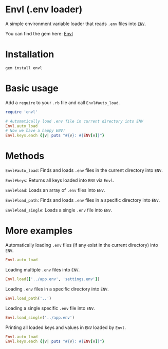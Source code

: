 # Envl (.env loader)
A simple environment variable loader that reads `.env` files into [`ENV`](https://docs.ruby-lang.org/en/master/ENV.html).

You can find the gem here: [Envl](https://rubygems.org/gems/envl)

# Installation
```
gem install envl
```

# Basic usage
Add a `require` to your `.rb` file and call `Envl#auto_load`.
```ruby
require 'envl'

# Automatically load .env file in current directory into ENV
Envl.auto_load
# Now we have a happy ENV!
Envl.keys.each {|v| puts "#{v}: #{ENV[v]}"}
```

# Methods
`Envl#auto_load`: Finds and loads `.env` files in the current directory into `ENV`.

`Envl#keys`: Returns all keys loaded into `ENV` via `Envl`.

`Envl#load`: Loads an array of `.env` files into `ENV`.

`Envl#load_path`: Finds and loads `.env` files in a specific directory into `ENV`.

`Envl#load_single`: Loads a single `.env` file into `ENV`.

# More examples

Automatically loading `.env` files (if any exist in the current directory) into `ENV`.
```ruby
Envl.auto_load
```

Loading multiple `.env` files into `ENV`.
```ruby
Envl.load(['../app.env', 'settings.env'])
```

Loading `.env` files in a specific directory into `ENV`.
```ruby
Envl.load_path('..')
```

Loading a single specific `.env` file into `ENV`.
```ruby
Envl.load_single('../app.env')
```

Printing all loaded keys and values in `ENV` loaded by `Envl`.
```ruby
Envl.auto_load
Envl.keys.each {|v| puts "#{v}: #{ENV[v]}"}
```
